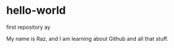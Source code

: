 # hello-world
first repository ay

My name is Raz, and I am learning about Github and all that stuff.
